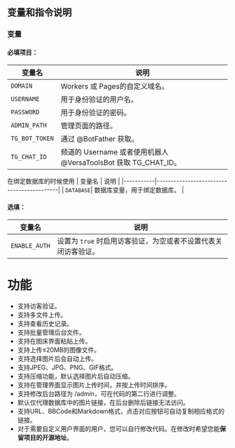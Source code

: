 ## 变量和指令说明

### 变量

#### 必填项目：

| 变量名       | 说明                                      |
|--------------|-------------------------------------------|
| `DOMAIN`     | Workers 或 Pages的自定义域名。          |
| `USERNAME`   | 用于身份验证的用户名。                    |
| `PASSWORD`   | 用于身份验证的密码。                      |
| `ADMIN_PATH` | 管理页面的路径。                          |
| `TG_BOT_TOKEN` | 通过 @BotFather 获取。                  |
| `TG_CHAT_ID`  | 频道的 Username 或者使用机器人 @VersaToolsBot 获取 TG_CHAT_ID。 |

在绑定数据库的时候使用
| 变量名    | 说明                                      |
|-----------|-------------------------------------------|
| `DATABASE`| 数据库变量，用于绑定数据库。              |

#### 选填：

| 变量名        | 说明                                      |
|---------------|-------------------------------------------|
| `ENABLE_AUTH` | 设置为 `true` 时启用访客验证，为空或者不设置代表关闭访客验证。 |

# 功能

- 支持访客验证。
- 支持多文件上传。
- 支持查看历史记录。
- 支持批量管理后台文件。
- 支持在图床界面粘贴上传。
- 支持上传≤20MB的图像文件。
- 支持选择图片后会自动上传。
- 支持JPEG、JPG、PNG、GIF格式。
- 支持压缩功能，默认选择图片后自动压缩。
- 支持在管理界面显示图片上传时间，并按上传时间排序。
- 支持修改后台路径为 /admin，可在代码的第二行进行调整。
- 默认仅代理数据库中的图片链接，在后台删除后链接无法访问。
- 支持URL、BBCode和Markdown格式，点击对应按钮可自动复制相应格式的链接。
- 对于需要自定义用户界面的用户，您可以自行修改代码。在修改时希望您能**保留项目的开源地址**。
